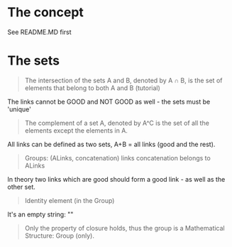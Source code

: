 # The concept

See README.MD first

# The sets

> The intersection of the sets A and B, denoted by A ∩ B, is the set of elements that belong to both A and B (tutorial)

The links cannot be GOOD and NOT GOOD as well - the sets must be 'unique'

> The complement of a set A, denoted by A^C is the set of all the elements except the elements in A.

All links can be defined as two sets, A+B = all links (good and the rest).

> Groups: (ALinks, concatenation) links concatenation belongs to ALinks

In theory two links which are good should form a good link - as well as the other set.

> Identity element (in the Group)

It's an empty string: ""

> Only the property of closure holds, thus the group is a Mathematical Structure: Group (only).
